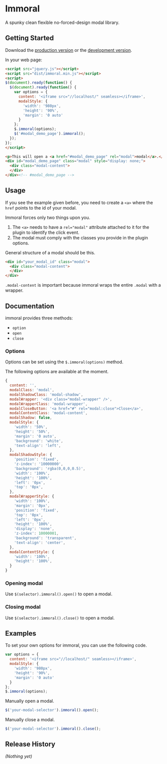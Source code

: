 # Immoral

A spunky clean flexible no-forced-design modal library.

## Getting Started
Download the [production version][min] or the [development version][max].

[min]: https://raw.github.com/aniketpant/immoral/master/dist/immoral.min.js
[max]: https://raw.github.com/aniketpant/immoral/master/dist/immoral.js

In your web page:

```html
<script src="jquery.js"></script>
<script src="dist/immoral.min.js"></script>
<script>
$(document).ready(function() {
  $(document).ready(function() {
    var options = {
      content: '<iframe src="//localhost/" seamless></iframe>',
      modalStyle: {
        'width': '980px',
        'height': '90%',
        'margin': '0 auto'
      }
    };
    $.immoral(options);
    $('#modal_demo_page').immoral();
  });
});
</script>

<p>This will open a <a href="#modal_demo_page" rel="modal">modal</a>.</p>
<div id="modal_demo_page" class="modal" style="display: none;">
  <div class="modal-content">
  </div>
</div><!-- #modal_demo_page -->
```

## Usage
If you see the example given before, you need to create a `<a>` where the `href` points to the id of your modal.

Immoral forces only two things upon you.

1. The `<a>` needs to have a `rel="modal"` attribute attached to it for the plugin to identify the click event.
2. The modal must comply with the classes you provide in the plugin options.

General structure of a modal should be this.

```html
<div id="your_modal_id" class="modal">
  <div class="modal-content">
  </div>
</div>
```

`.modal-content` is important because immoral wraps the entire `.modal` with a wrapper.

## Documentation
immoral provides three methods:
- `option`
- `open`
- `close`

### Options
Options can be set using the `$.immoral(options)` method.

The following options are available at the moment.

```js
{
  content: '',
  modalClass: 'modal',
  modalShadowClass: 'modal-shadow',
  modalWrapper: '<div class="modal-wrapper" />',
  modalWrapperClass: 'modal-wrapper',
  modalCloseButton: '<a href="#" rel="modal:close">Close</a>',
  modalContentClass: 'modal-content',
  modalShadow: false,
  modalStyle: {
    'width': '50%',
    'height': '50%',
    'margin': '0 auto',
    'background': 'white',
    'text-align': 'left',
  },
  modalShadowStyle: {
    'position': 'fixed',
    'z-index': '10000000',
    'background': 'rgba(0,0,0,0.5)',
    'width': '100%',
    'height': '100%',
    'left': '0px',
    'top': '0px',
  },
  modalWrapperStyle: {
    'width': '100%',
    'margin': '0px',
    'position': 'fixed',
    'top': '0px',
    'left': '0px',
    'height': '100%',
    'display': 'none',
    'z-index': 10000001,
    'background': 'transparent',
    'text-align': 'center',
  },
  modalContentStyle: {
    'width': '100%',
    'height': '100%',
  }
}
```

### Opening modal

Use `$(selector).immoral().open()` to open a modal.

### Closing modal

Use `$(selector).immoral().close()` to open a modal.

## Examples

To set your own options for immoral, you can use the following code.

```js
var options = {
  content: '<iframe src="//localhost/" seamless></iframe>',
  modalStyle: {
    'width': '980px',
    'height': '90%',
    'margin': '0 auto'
  }
};
$.immoral(options);
```

Manually open a modal.

```js
$('your-modal-selector').immoral().open();
```

Manually close a modal.

```js
$('your-modal-selector').immoral().close();
```

## Release History
_(Nothing yet)_